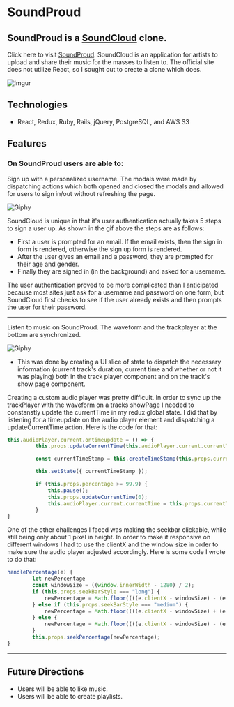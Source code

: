 # SoundProud 
## SoundProud is a [SoundCloud](http://www.soundcloud.com/ "SoundCloud") clone. ##
Click here to visit [SoundProud](https://soundproud.herokuapp.com/#/ "SoundProud"). SoundCloud is an application for artists to upload and share their music for the masses to listen to. The official site does not utilize React, so I sought out to create a clone which does.

![Imgur](https://i.imgur.com/Vfpoby9.png)

## Technologies ##
+ React, Redux, Ruby, Rails, jQuery, PostgreSQL, and AWS S3
 
## Features ##
### On SoundProud users are able to: ###

Sign up with a personalized username. The modals were made by dispatching actions which both opened and closed the modals and allowed for users to sign in/out without refreshing the page.

![Giphy](https://media.giphy.com/media/iJmtWYxfqgU0qMgujr/giphy.gif)

SoundCloud is unique in that it's user authentication actually takes 5 steps to sign a user up. As shown in the gif above the steps are as follows:

 + First a user is prompted for an email. If the email exists, then the sign in form is rendered, otherwise the sign up form is rendered.
 + After the user gives an email and a password, they are prompted for their age and gender.
 + Finally they are signed in (in the background) and asked for a username.

The user authentication proved to be more complicated than I anticipated because most sites just ask for a username and password on one form, but SoundCloud first checks to see if the user already exists and then prompts the user for their password.

  - - - -
  
Listen to music on SoundProud. The waveform and the trackplayer at the bottom are synchronized. 

  ![Giphy](https://media.giphy.com/media/PnrensvlfFUgoGCcCO/giphy.gif)
  
+ This was done by creating a UI slice of state to dispatch the necessary information (current track's duration, current time and whether or not it was playing) both in the track player component and on the track's show page component.

Creating a custom audio player was pretty difficult. In order to sync up the trackPlayer with the waveform on a tracks showPage I needed to constanstly update the currentTime in my redux global state. I did that by listening for a timeupdate on the audio player element and dispatching a updateCurrentTime action. Here is the code for that: 

```javascript
this.audioPlayer.current.ontimeupdate = () => {
         this.props.updateCurrentTime(this.audioPlayer.current.currentTime);

         const currentTimeStamp = this.createTimeStamp(this.props.currentTime);

         this.setState({ currentTimeStamp });

         if (this.props.percentage >= 99.9) {
             this.pause();
             this.props.updateCurrentTime(0);
             this.audioPlayer.current.currentTime = this.props.currentTime;
         }
}
```

One of the other challenges I faced was making the seekbar clickable, while still being only about 1 pixel in height. In order to make it responsive on different windows I had to use the clientX and the window size in order to make sure the audio player adjusted accordingly. Here is some code I wrote to do that:

```javascript
handlePercentage(e) {
        let newPercentage
        const windowSize = ((window.innerWidth - 1280) / 2);
        if (this.props.seekBarStyle === "long") {
            newPercentage = Math.floor((((e.clientX - windowSize) - (e.currentTarget.offsetLeft * 1.5)) / (e.currentTarget.offsetWidth) * 100));
        } else if (this.props.seekBarStyle === "medium") {
            newPercentage = Math.floor((((e.clientX - windowSize) + (e.currentTarget.offsetLeft * 107)) / (e.currentTarget.offsetWidth) * 100));
        } else {
            newPercentage = Math.floor((((e.clientX - windowSize) - (e.currentTarget.offsetLeft * 1.25)) / (e.currentTarget.offsetWidth) * 100));
        }
        this.props.seekPercentage(newPercentage);
}
```

  - - - -
## Future Directions ##
 + Users will be able to like music.
 + Users will be able to create playlists.


 

